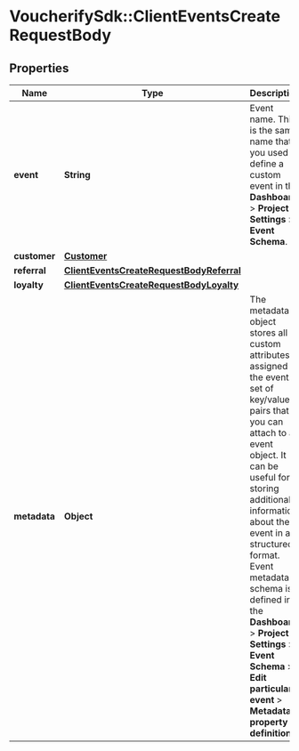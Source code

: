 # VoucherifySdk::ClientEventsCreateRequestBody

## Properties

| Name | Type | Description | Notes |
| ---- | ---- | ----------- | ----- |
| **event** | **String** | Event name. This is the same name that you used to define a custom event in the **Dashboard** &gt; **Project Settings** &gt; **Event Schema**. | [optional] |
| **customer** | [**Customer**](Customer.md) |  |  |
| **referral** | [**ClientEventsCreateRequestBodyReferral**](ClientEventsCreateRequestBodyReferral.md) |  | [optional] |
| **loyalty** | [**ClientEventsCreateRequestBodyLoyalty**](ClientEventsCreateRequestBodyLoyalty.md) |  | [optional] |
| **metadata** | **Object** | The metadata object stores all custom attributes assigned to the event. A set of key/value pairs that you can attach to an event object. It can be useful for storing additional information about the event in a structured format. Event metadata schema is defined in the **Dashboard** &gt; **Project Settings** &gt; **Event Schema** &gt; **Edit particular event** &gt; **Metadata property definition**. | [optional] |

